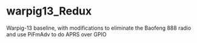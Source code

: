 # warpig13_Redux
Warpig-13 baseline, with modifications to eliminate the Baofeng 888 radio and use PiFmAdv to do APRS over GPIO
